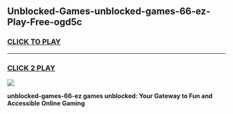 
## Unblocked-Games-unblocked-games-66-ez-Play-Free-ogd5c
<h3>
<a href="https://premium76.site?title=unblocked-games-66-ez&ref=23A">CLICK TO PLAY</a></h3>
<hr>

<h3>
<a href="https://premium76.site?title=unblocked-games-66-ez&ref=23A">CLICK 2 PLAY</a>
  
</h3>

<a href="https://premium76.site?title=unblocked-games-66-ez&ref=23A"><img src="https://clearcache.store/games.png"></a>


**unblocked-games-66-ez games unblocked: Your Gateway to Fun and Accessible Online Gaming**
